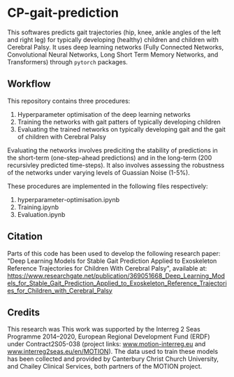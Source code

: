 # CP-gait-prediction

This softwares predicts gait trajectories (hip, knee, ankle angles of the left and right leg) for typically developing (healthy) children and children with Cerebral Palsy. It uses deep learning networks (Fully Connected Networks, Convolutional Neural Networks, Long Short Term Memory Networks, and Transformers) through `pytorch` packages.


## Workflow

This repository contains three procedures:

1. Hyperparameter optimisation of the deep learning networks 
2. Training the networks with gait patters of typically developing children 
3. Evaluating the trained networks on typically developing gait and the gait of children with Cerebral Palsy

Evaluating the networks involves prediciting the stability of predictions in the short-term (one-step-ahead predictions) and in the long-term (200 recursivley predicted time-steps). It also involves assessing the robustness of the networks under varying levels of Guassian Noise (1-5%).

These procedures are implemented in the following files respectively:

1. hyperparameter-optimisation.ipynb
2. Training.ipynb
3. Evaluation.ipynb


## Citation 
Parts of this code has been used to develop the following research paper: "Deep Learning Models for Stable Gait Prediction Applied to Exoskeleton Reference Trajectories for Children With Cerebral Palsy", available at: https://www.researchgate.net/publication/369051668_Deep_Learning_Models_for_Stable_Gait_Prediction_Applied_to_Exoskeleton_Reference_Trajectories_for_Children_with_Cerebral_Palsy 

## Credits
This research was This work was supported by the Interreg 2 Seas Programme 2014–2020, European Regional Development Fund (ERDF) under Contract2S05-038 (project links: www.motion-interreg.eu and www.interreg2seas.eu/en/MOTION). The data used to train these models has been collected and provided by Canterbury Christ Church University, and Chailey Clinical Services, both partners of the MOTION project. 

